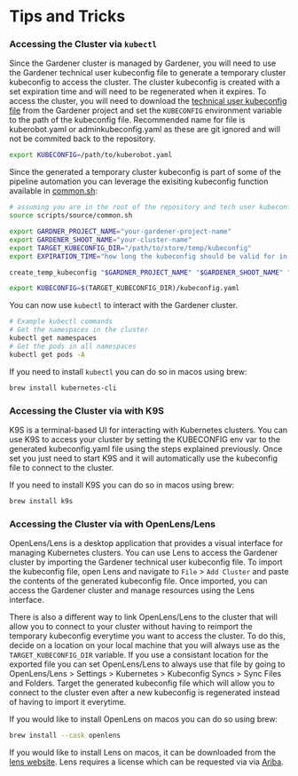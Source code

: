 # Tips and Tricks

### Accessing the Cluster via `kubectl`
Since the Gardener cluster is managed by Gardener, you will need to use the Gardener technical user kubeconfig file to generate a temporary cluster kubeconfig to access the cluster. The cluster kubeconfig is created with a set expiration time and will need to be regenerated when it expires. To access the cluster, you will need to download the [technical user kubeconfig file](deployment-steps.md#update-technical-user-in-gardener-project-and-download-kubeconfig) from the Gardener project and set the `KUBECONFIG` environment variable to the path of the kubeconfig file. Recommended name for file is kuberobot.yaml or adminkubeconfig.yaml as these are git ignored and will not be commited back to the repository.

```bash
export KUBECONFIG=/path/to/kuberobot.yaml
```

Since the generated a temporary cluster kubeconfig is part of some of the pipeline automation you can leverage the exisiting kubeconfig function available in [common.sh](../scripts/source/common.sh):

```bash
# assuming you are in the root of the repository and tech user kubeconfig is already set from previous step
source scripts/source/common.sh

export GARDNER_PROJECT_NAME="your-gardener-project-name"
export GARDENER_SHOOT_NAME="your-cluster-name"
export TARGET_KUBECONFIG_DIR="/path/to/store/temp/kubeconfig"
export EXPIRATION_TIME="how long the kubeconfig should be valid for in seconds (default is 10min)"

create_temp_kubeconfig "$GARDNER_PROJECT_NAME" "$GARDENER_SHOOT_NAME" "$TARGET_KUBECONFIG_DIR" "$EXPIRATION_TIME"

export KUBECONFIG=$(TARGET_KUBECONFIG_DIR)/kubeconfig.yaml
```
You can now use `kubectl` to interact with the Gardener cluster.

```bash
# Example kubectl commands
# Get the namespaces in the cluster
kubectl get namespaces
# Get the pods in all namespaces
kubectl get pods -A 
```
If you need to install `kubectl` you can do so in macos using brew:

```bash
brew install kubernetes-cli
```

### Accessing the Cluster via with K9S
K9S is a terminal-based UI for interacting with Kubernetes clusters. You can use K9S to access your cluster by setting the KUBECONFIG env var to the generated kubeconfig.yaml file using the steps explained previously. Once set you just need to start K9S and it will automatically use the kubeconfig file to connect to the cluster.

If you need to install K9S you can do so in macos using brew:

```bash
brew install k9s
```

### Accessing the Cluster via with OpenLens/Lens
OpenLens/Lens is a desktop application that provides a visual interface for managing Kubernetes clusters. You can use Lens to access the Gardener cluster by importing the Gardener technical user kubeconfig file. To import the kubeconfig file, open Lens and navigate to `File` > `Add Cluster` and paste the contents of the generated kubeconfig file. Once imported, you can access the Gardener cluster and manage resources using the Lens interface.

There is also a different way to link OpenLens/Lens to the cluster that will allow you to connect to your cluster without having to reimport the temporary kubeconfig everytime you want to access the cluster. To do this, decide on a location on your local machine that you will always use as the `TARGET_KUBECONFIG_DIR` variable. If you use a consistant location for the exported file you can set OpenLens/Lens to always use that file by going to OpenLens/Lens > Settings > Kubernetes > Kubeconfig Syncs > Sync Files and Folders. Target the generated kubeconfig file which will allow you to connect to the cluster even after a new kubeconfig is regenerated instead of having to import it everytime.

If you would like to install OpenLens on macos you can do so using brew:

```bash
brew install --cask openlens
```

If you would like to install Lens on macos, it can be downloaded from the [lens website](https://k8slens.dev/download). Lens requires a license which can be requested via via [Ariba](https://s1-2-eu.ariba.com/gb/?realm=SAPGLOBAL).
